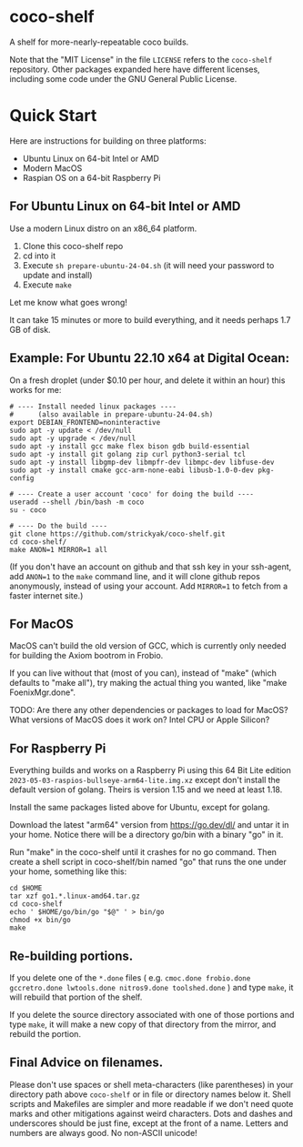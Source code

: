 # coco-shelf
A shelf for more-nearly-repeatable coco builds.

Note that the "MIT License" in the file `LICENSE` refers to the
`coco-shelf` repository.  Other packages expanded here have different
licenses, including some code under the GNU General Public License.

# Quick Start

Here are instructions for building on three platforms:
   * Ubuntu Linux on 64-bit Intel or AMD
   * Modern MacOS
   * Raspian OS on a 64-bit Raspberry Pi

## For Ubuntu Linux on 64-bit Intel or AMD
Use a modern Linux distro on an x86_64 platform.

1. Clone this coco-shelf repo
1. cd into it
1. Execute `sh prepare-ubuntu-24-04.sh`
   (it will need your password to update and install)
1. Execute `make`

Let me know what goes wrong!

It can take 15 minutes or more to build everything,
and it needs perhaps 1.7 GB of disk.

## Example: For Ubuntu 22.10 x64 at Digital Ocean:
On a fresh droplet (under $0.10 per hour, and delete it
within an hour) this works for me:

```
# ---- Install needed linux packages ----
#      (also available in prepare-ubuntu-24-04.sh)
export DEBIAN_FRONTEND=noninteractive
sudo apt -y update < /dev/null
sudo apt -y upgrade < /dev/null
sudo apt -y install gcc make flex bison gdb build-essential
sudo apt -y install git golang zip curl python3-serial tcl
sudo apt -y install libgmp-dev libmpfr-dev libmpc-dev libfuse-dev
sudo apt -y install cmake gcc-arm-none-eabi libusb-1.0-0-dev pkg-config

# ---- Create a user account 'coco' for doing the build ----
useradd --shell /bin/bash -m coco
su - coco

# ---- Do the build ----
git clone https://github.com/strickyak/coco-shelf.git
cd coco-shelf/
make ANON=1 MIRROR=1 all
```

(If you don't have an account on github and that ssh key in your
ssh-agent, add `ANON=1`  to the `make` command line, and it will
clone github repos anonymously, instead of using your account.
Add `MIRROR=1` to fetch from a faster internet site.)

## For MacOS

MacOS can't build the old version of GCC, which is currently
only needed for building the Axiom bootrom in Frobio.

If you can live without that (most of you can),
instead of "make" (which defaults to "make all"),
try making the actual thing you wanted,
like "make FoenixMgr.done".

TODO: Are there any other dependencies or packages to load
for MacOS?  What versions of MacOS does it work on?
Intel CPU or Apple Silicon?

## For Raspberry Pi

Everything builds and works on a Raspberry Pi using
this 64 Bit Lite edition
`2023-05-03-raspios-bullseye-arm64-lite.img.xz`
except don't install the default version of golang.
Theirs is version 1.15 and we need at least 1.18.

Install the same packages listed above for Ubuntu,
except for golang.

Download the latest "arm64" version from https://go.dev/dl/
and untar it in your home.  Notice there will be a
directory go/bin with a binary "go" in it.

Run "make" in the coco-shelf until it crashes for no
go command.  Then create a shell script in coco-shelf/bin
named "go" that runs the one under your home, something
like this:

```
cd $HOME
tar xzf go1.*.linux-amd64.tar.gz
cd coco-shelf
echo ' $HOME/go/bin/go "$@" ' > bin/go
chmod +x bin/go
make
```

## Re-building portions.

If you delete one of the `*.done` files
( e.g. `cmoc.done frobio.done gccretro.done lwtools.done nitros9.done toolshed.done` )
and type `make`, it will rebuild that portion of the shelf.

If you delete the source directory associated with one of those portions
and type `make`, it will make a new copy of that directory from the
mirror, and rebuild the portion.

## Final Advice on filenames.

Please don't use spaces or shell meta-characters (like parentheses)
in your directory path above `coco-shelf` or in file or directory names
below it.  Shell scripts and Makefiles are simpler and more readable if we
don't need quote marks and other mitigations against weird characters.
Dots and dashes and underscores should be just fine, except at the front
of a name.  Letters and numbers are always good.  No non-ASCII unicode!
